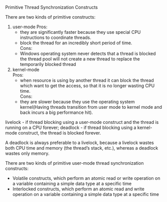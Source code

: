 Primitive Thread Synchronization Constructs

There are two kinds of primitive constructs:
1. user-mode 
   Pros:
   - they are significantly faster because they use special CPU instructions to coordinate threads.
   - block the thread for an incredibly short period of time.     
   Cons:
   - Windows operating system never detects that a thread is blocked the thread pool will not create a new thread to replace the temporarily blocked thread
2. kernel-mode    
   Pros:
   - when resource is using by another thread it can block the thread which want to get the access, so that it is no longer wasting CPU time.      
   Cons:
   - they are slower because they use the operating system kernel(Having threads transition from user mode to kernel mode and back incurs a big performance hit).
   
livelock - if thread blocking using a user-mode construct and the thread is running on a CPU forever;
deadlock - if thread blocking using a kernel-mode construct, the thread is blocked forever.

A deadlock is always preferable to a livelock, because a livelock wastes both CPU time and memory (the thread’s stack, etc.), whereas a
deadlock wastes only memory.

There are two kinds of primitive user-mode thread synchronization constructs:
- Volatile constructs, which perform an atomic read or write operation on a variable containing a simple data type at a specific time
- Interlocked constructs, which perform an atomic read and write operation on a variable containing a simple data type at a specific time
